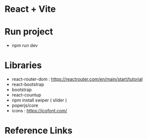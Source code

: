 # React + Vite

# Run project
- npm run dev

# Libraries
- react-router-dom  : https://reactrouter.com/en/main/start/tutorial
- react-bootstrap
- bootstrap
- react-countup
- npm install swiper ( slider )
- poperjs/core
- icons : https://icofont.com/


# Reference Links


